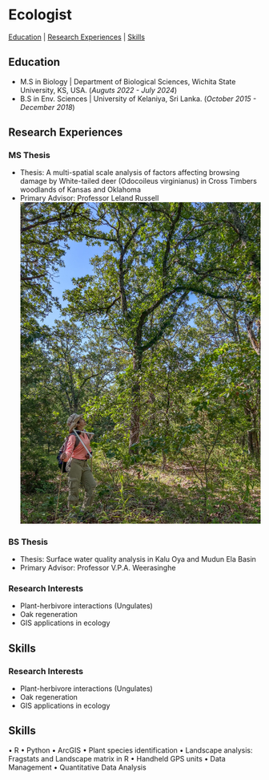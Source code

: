 # Ecologist

[Education](#education) | [Research Experiences](#research-experiences) | [Skills](#skills)

## Education <a name="education"></a>

- M.S in Biology | Department of Biological Sciences, Wichita State University, KS, USA. (_Auguts 2022 - July 2024_)
- B.S in Env. Sciences | University of Kelaniya, Sri Lanka. (_October 2015 - December 2018_)

## Research Experiences <a name="research-experiences"></a>

### MS Thesis
- Thesis: A multi-spatial scale analysis of factors affecting browsing damage by White-tailed deer (Odocoileus virginianus) in Cross Timbers woodlands of Kansas and Oklahoma 
- Primary Advisor: Professor Leland Russell
![Alt text](/images/IMG_1392.jpg)

### BS Thesis
- Thesis: Surface water quality analysis in Kalu Oya and Mudun Ela Basin 
- Primary Advisor: Professor V.P.A. Weerasinghe 

### Research Interests
- Plant-herbivore interactions (Ungulates)
- Oak regeneration
- GIS applications in ecology

## Skills <a name="skills"></a>

### Research Interests
- Plant-herbivore interactions (Ungulates)
- Oak regeneration
- GIS applications in ecology

## Skills <a name="skills"></a>

•	R
•	Python
•	ArcGIS
•	Plant species identification 
•	Landscape analysis: Fragstats and Landscape matrix in R 
•	Handheld GPS units
•	Data Management
•	Quantitative Data Analysis

  
